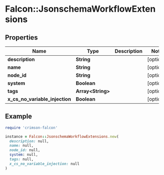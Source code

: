 # Falcon::JsonschemaWorkflowExtensions

## Properties

| Name | Type | Description | Notes |
| ---- | ---- | ----------- | ----- |
| **description** | **String** |  | [optional] |
| **name** | **String** |  | [optional] |
| **node_id** | **String** |  | [optional] |
| **system** | **Boolean** |  | [optional] |
| **tags** | **Array&lt;String&gt;** |  | [optional] |
| **x_cs_no_variable_injection** | **Boolean** |  | [optional] |

## Example

```ruby
require 'crimson-falcon'

instance = Falcon::JsonschemaWorkflowExtensions.new(
  description: null,
  name: null,
  node_id: null,
  system: null,
  tags: null,
  x_cs_no_variable_injection: null
)
```

